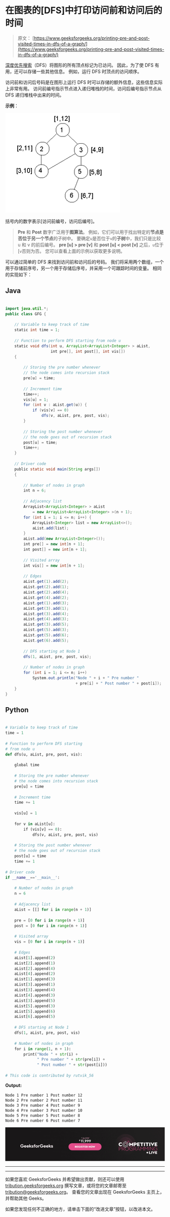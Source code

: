 # 在图表的[DFS]中打印访问前和访问后的时间

> 原文： [https://www.geeksforgeeks.org/printing-pre-and-post-visited-times-in-dfs-of-a-graph/](https://www.geeksforgeeks.org/printing-pre-and-post-visited-times-in-dfs-of-a-graph/)

[深度优先搜索](https://www.geeksforgeeks.org/depth-first-search-or-dfs-for-a-graph/)（DFS）将图形的所有顶点标记为已访问。 因此，为了使 DFS 有用，还可以存储一些其他信息。 例如，运行 DFS 时顶点的访问顺序。

访问前和访问后号码是在图形上运行 DFS 时可以存储的额外信息，这些信息实际上非常有用。 访问前编号指示节点进入递归堆栈的时间，访问后编号指示节点从 DFS 递归堆栈中出来的时间。

**示例**：

![](img/6703e1d73a81214b5ac8e7a1942e76eb.png)

括号内的数字表示[访问前编号，访问后编号]。

> **Pre** 和 **Post** 数字广泛用于**图算法**。 例如，它们可以用于找出特定的**节点是否位于另一个节点**的子树中。
> 要确定`u`是否位于`v`的**子树**中，我们只是比较 u 和 v 的前后编号。 **pre [u] > pre [v]** 和 **post [u] < post [v]** 之后，`u`位于[`v`否则为否。 您可以查看上面的示例以获取更多说明。

可以通过简单的 DFS 来找到访问前和访问后的号码。 我们将采用两个数组，一个用于存储前序号，另一个用于存储后序号，并采用一个可跟踪时间的变量。 相同的实现如下：

## Java

```java

import java.util.*;
public class GFG {

    // Variable to keep track of time
    static int time = 1;

    // Function to perform DFS starting from node u
    static void dfs(int u, ArrayList<ArrayList<Integer> > aList,
                    int pre[], int post[], int vis[])
    {

        // Storing the pre number whenever
        // the node comes into recursion stack
        pre[u] = time;

        // Increment time
        time++;
        vis[u] = 1;
        for (int v : aList.get(u)) {
            if (vis[v] == 0)
                dfs(v, aList, pre, post, vis);
        }

        // Storing the post number whenever
        // the node goes out of recursion stack
        post[u] = time;
        time++;
    }

    // Driver code
    public static void main(String args[])
    {

        // Number of nodes in graph
        int n = 6;

        // Adjacency list
        ArrayList<ArrayList<Integer> > aList
            = new ArrayList<ArrayList<Integer> >(n + 1);
        for (int i = 1; i <= n; i++) {
            ArrayList<Integer> list = new ArrayList<>();
            aList.add(list);
        }
        aList.add(new ArrayList<Integer>());
        int pre[] = new int[n + 1];
        int post[] = new int[n + 1];

        // Visited array
        int vis[] = new int[n + 1];

        // Edges
        aList.get(1).add(2);
        aList.get(2).add(1);
        aList.get(2).add(4);
        aList.get(4).add(2);
        aList.get(1).add(3);
        aList.get(3).add(1);
        aList.get(3).add(4);
        aList.get(4).add(3);
        aList.get(3).add(5);
        aList.get(5).add(3);
        aList.get(5).add(6);
        aList.get(6).add(5);

        // DFS starting at Node 1
        dfs(1, aList, pre, post, vis);

        // Number of nodes in graph
        for (int i = 1; i <= n; i++)
            System.out.println("Node " + i + " Pre number "
                               + pre[i] + " Post number " + post[i]);
    }
}

```

## Python

```py

# Variable to keep track of time 
time = 1

# Function to perform DFS starting 
# from node u 
def dfs(u, aList, pre, post, vis):

    global time

    # Storing the pre number whenever 
    # the node comes into recursion stack 
    pre[u] = time

    # Increment time 
    time += 1

    vis[u] = 1

    for v in aList[u]:
        if (vis[v] == 0):
            dfs(v, aList, pre, post, vis)

    # Storing the post number whenever 
    # the node goes out of recursion stack 
    post[u] = time
    time += 1

# Driver code 
if __name__=='__main__':

    # Number of nodes in graph 
    n = 6

    # Adjacency list 
    aList = [[] for i in range(n + 1)]

    pre = [0 for i in range(n + 1)]
    post = [0 for i in range(n + 1)]

    # Visited array 
    vis = [0 for i in range(n + 1)]

    # Edges 
    aList[1].append(2)
    aList[2].append(1) 
    aList[2].append(4) 
    aList[4].append(2) 
    aList[1].append(3) 
    aList[3].append(1) 
    aList[3].append(4) 
    aList[4].append(3) 
    aList[3].append(5) 
    aList[5].append(3) 
    aList[5].append(6)
    aList[6].append(5) 

    # DFS starting at Node 1 
    dfs(1, aList, pre, post, vis)

    # Number of nodes in graph 
    for i in range(1, n + 1):
        print("Node " + str(i) +
              " Pre number " + str(pre[i]) +
              " Post number " + str(post[i]))

# This code is contributed by rutvik_56

```

**Output:** 

```
Node 1 Pre number 1 Post number 12
Node 2 Pre number 2 Post number 11
Node 3 Pre number 4 Post number 9
Node 4 Pre number 3 Post number 10
Node 5 Pre number 5 Post number 8
Node 6 Pre number 6 Post number 7
```

![competitive-programming-img](img/5211864e7e7a28eeeb039fa5d6073a24.png)

* * *

* * *

如果您喜欢 GeeksforGeeks 并希望做出贡献，则还可以使用 [tribution.geeksforgeeks.org](https://contribute.geeksforgeeks.org/) 撰写文章，或将您的文章邮寄至 tribution@geeksforgeeks.org。 查看您的文章出现在 GeeksforGeeks 主页上，并帮助其他 Geeks。

如果您发现任何不正确的地方，请单击下面的“改进文章”按钮，以改进本文。